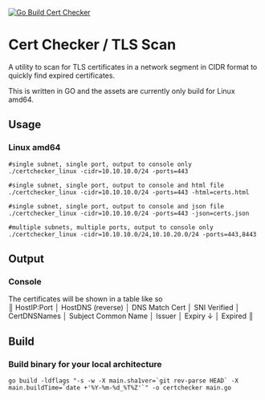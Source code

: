 [![Go Build Cert Checker](https://github.com/saschamonteiro/certchecker/actions/workflows/go.yml/badge.svg)](https://github.com/saschamonteiro/certchecker/actions/workflows/go.yml)
# Cert Checker / TLS Scan

A utility to scan for TLS certificates in a network segment in CIDR format to quickly find expired certificates.  

This is written in GO and the assets are currently only build for Linux amd64.  

## Usage
### Linux amd64
```
#single subnet, single port, output to console only
./certchecker_linux -cidr=10.10.10.0/24 -ports=443 

#single subnet, single port, output to console and html file
./certchecker_linux -cidr=10.10.10.0/24 -ports=443 -html=certs.html

#single subnet, single port, output to console and json file
./certchecker_linux -cidr=10.10.10.0/24 -ports=443 -json=certs.json

#multiple subnets, multiple ports, output to console only
./certchecker_linux -cidr=10.10.10.0/24,10.10.20.0/24 -ports=443,8443
```
## Output
### Console
The certificates will be shown in a table like so  
║ HostIP:Port │ HostDNS (reverse) │ DNS Match Cert │ SNI Verified │ CertDNSNames │ Subject Common Name │ Issuer  │ Expiry ↓ │ Expired ║


## Build
### Build binary for your local architecture
```
go build -ldflags "-s -w -X main.sha1ver=`git rev-parse HEAD` -X main.buildTime=`date +'%Y-%m-%d_%T%Z'`" -o certchecker main.go
```
